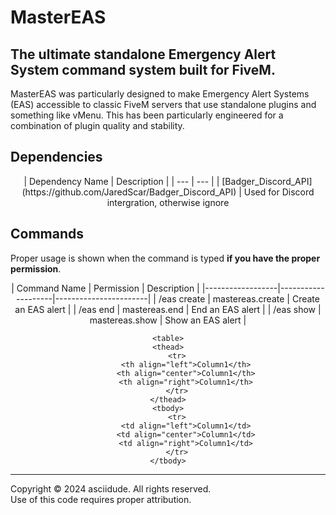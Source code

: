# MasterEAS
## The ultimate standalone Emergency Alert System command system built for FiveM.

MasterEAS was particularly designed to make Emergency Alert Systems (EAS) accessible to classic FiveM servers that use standalone plugins and something like vMenu. This has been particularly engineered for a combination of plugin quality and stability.

## Dependencies
<center>
    | Dependency Name | Description |
    | --- | --- |
    | [Badger_Discord_API](https://github.com/JaredScar/Badger_Discord_API) | Used for Discord intergration, otherwise ignore
</center>

## Commands
Proper usage is shown when the command is typed **if you have the proper permission**.

<center>
    |   Command Name   |     Permission     |      Description      |
    |------------------|--------------------|-----------------------|
    |    /eas create   | mastereas.create   |  Create an EAS alert  |
    |    /eas end      | mastereas.end      |  End an EAS alert     |
    |    /eas show     | mastereas.show     |  Show an EAS alert    |

    <table>
    <thead>
        <tr>
            <th align="left">Column1</th>
            <th align="center">Column1</th>
            <th align="right">Column1</th>
        </tr>
    </thead>
    <tbody>
        <tr>
            <td align="left">Column1</td>
            <td align="center">Column1</td>
            <td align="right">Column1</td>
        </tr>
    </tbody>
</table>
</center>

***

Copyright © 2024 asciidude. All rights reserved.\
Use of this code requires proper attribution.
